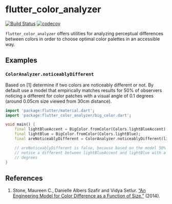 # flutter_color_analyzer

[![Build Status](https://api.travis-ci.com/asimihsan/flutter_color_analyzer.svg?branch=master)](https://travis-ci.com/github/asimihsan/flutter_color_analyzer/)
[![codecov](https://codecov.io/gh/asimihsan/flutter_color_analyzer/branch/master/graph/badge.svg)](https://codecov.io/gh/asimihsan/flutter_color_analyzer)

`flutter_color_analyzer` offers utilities for analyzing perceptual differences between colors in order to choose optimal color palettes in an accessible way.

## Examples

### `ColorAnalyzer.noticeablyDifferent`

Based on \[1\] determine if two colors are noticeably different or not. By default use a model
that empirically matches results for 50% of observers noticing a different for color patches with
a visual angle of 0.1 degrees (around 0.05cm size viewed from 30cm distance).

```dart
import 'package:flutter/material.dart';
import 'package:flutter_color_analyzer/big_color.dart';

void main() {
    final lightBlueAccent = BigColor.fromColor(Colors.lightBlueAccent);
    final lightBlue = BigColor.fromColor(Colors.lightBlue);
    final areNoticeablyDifferent = ColorAnalyzer.noticeablyDifferent(lightBlueAccent, lightBlue);

    // areNoticeablyDifferent is false, because based on the model 50% of observers do not
    // notice a different between lightBlueAccent and lightBlue with a visual angle of 0.1
    // degrees
}
```

## References

1. Stone, Maureen C., Danielle Albers Szafir and Vidya Setlur. [“An Engineering Model for Color
   Difference as a Function of Size.”](http://www.danielleszafir.com/2014CIC_48_Stone_v3.pdf) (2014).